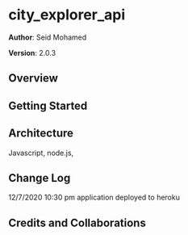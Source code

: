 # city_explorer_api



**Author**: Seid Mohamed

**Version**: 2.0.3 

## Overview
<!-- Provide a high level overview of what this application is and why you are building it, beyond the fact that it's an assignment for this class. (i.e. What's your problem domain?) -->





## Getting Started

## Architecture
Javascript, node.js, 

## Change Log
12/7/2020 10:30 pm application deployed to heroku

## Credits and Collaborations